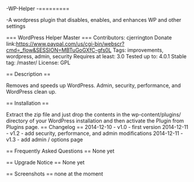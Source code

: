-WP-Helper
-=========

-A wordpress plugin that disables, enables, and enhances WP and other settings

=== WordPress Helper Master ===
Contributors: cjerrington 
Donate link:https://www.paypal.com/us/cgi-bin/webscr?cmd=_flow&SESSION=MBTuGoGXfC-gfs0L
Tags: improvements, wordpress, admin, security
Requires at least: 3.0
Tested up to: 4.0.1
Stable tag: /master/
License: GPL
 
== Description ==

Removes and speeds up WordPress. Admin, security, performance, and WordPress clean up. 


== Installation ==

Extract the zip file and just drop the contents in the wp-content/plugins/ directory of your WordPress installation and then activate the Plugin from Plugins page.
== Changelog ==
2014-12-10 - v1.0 - first version
2014-12-11 - v1.2 - add security, performance, and admin modifications
2014-12-11 - v1.3 - add admin / options page

== Frequently Asked Questions ==
None yet

== Upgrade Notice ==
None yet

== Screenshots ==
none at the moment
